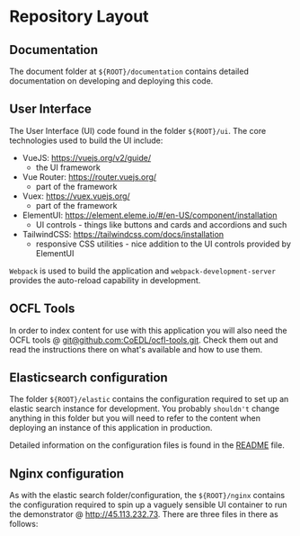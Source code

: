 # Repository Layout

## Documentation

The document folder at `${ROOT}/documentation` contains detailed documentation on developing and deploying this code.

## User Interface

The User Interface (UI) code found in the folder `${ROOT}/ui`. The core technologies used to build the UI include:

-   VueJS: https://vuejs.org/v2/guide/
    -   the UI framework
-   Vue Router: https://router.vuejs.org/
    -   part of the framework
-   Vuex: https://vuex.vuejs.org/
    -   part of the framework
-   ElementUI: https://element.eleme.io/#/en-US/component/installation
    -   UI controls - things like buttons and cards and accordions and such
-   TailwindCSS: https://tailwindcss.com/docs/installation
    -   responsive CSS utilities - nice addition to the UI controls provided by ElementUI

`Webpack` is used to build the application and `webpack-development-server` provides the auto-reload capability in development.

## OCFL Tools

In order to index content for use with this application you will also need the OCFL tools @ [git@github.com:CoEDL/ocfl-tools.git](git@github.com:CoEDL/ocfl-tools.git). Check them out and read the instructions there on what's available and how to use them.

## Elasticsearch configuration

The folder `${ROOT}/elastic` contains the configuration required to set up an elastic search instance for development. You probably `shouldn't` change anything in this folder but you will need to refer to the content when deploying an instance of this application in production.

Detailed information on the configuration files is found in the [README](../elastic/README.md) file.

## Nginx configuration

As with the elastic search folder/configuration, the `${ROOT}/nginx` contains the configuration required to spin up a vaguely sensible UI container to run the demonstrator @ http://45.113.232.73. There are three files in there as follows:
